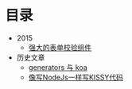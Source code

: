# 目录

* 2015
   * [强大的表单校验组件](./2015/auth.md)
* 历史文章
   * [generators 与 koa](./history/generators-and-koa.md)
   * [像写NodeJs一样写KISSY代码](./history/write-kissy-link-nodejs.md)
